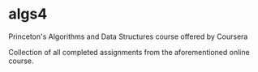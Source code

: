 # algs4
Princeton's Algorithms and Data Structures course offered by Coursera

Collection of all completed assignments from the aforementioned online course.
